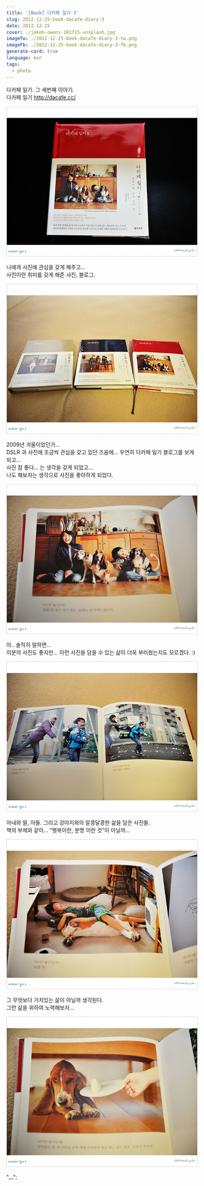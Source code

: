 ```yaml
---
title: '[Book] 다카페 일기 3'
slug: 2012-12-25-book-dacafe-diary-3
date: 2012-12-25
cover: ./jakob-owens-181715-unsplash.jpg
imageTw: ./2012-12-25-book-dacafe-diary-3-tw.png
imageFb: ./2012-12-25-book-dacafe-diary-3-fb.png
generate-card: true
language: kor
tags:
  - photo
---
```


다카페 일기. 그 세번째 이야기.<br />
다카페 일기 http://dacafe.cc/

![img](https://raw.githubusercontent.com/tkhwang/tkhwang-etc/master/img/2012/dacafe/DSC_7586.jpg)

나에게 사진에 관심을 갖게 해주고…<br />
사진이란 취미를 갖게 해준 사진, 블로그.

![img](https://raw.githubusercontent.com/tkhwang/tkhwang-etc/master/img/2012/dacafe/DSC_7604.jpg)

2009년 겨울이었던가… <br />
DSLR 과 사진에 조금씩 관심을 갖고 있던 즈음에… 우연히 다카페 일기 블로그를 보게 되고…<br />
사진 참 좋다… 는 생각을 갖게 되었고…<br />
나도 해보자는 생각으로 사진을 좋아하게 되었다.<br />

![img](https://raw.githubusercontent.com/tkhwang/tkhwang-etc/master/img/2012/dacafe/DSC_7597.jpg)

아.. 솔직히 말하면…<br />
이분의 사진도 좋지만… 이런 사진을 담을 수 있는 삶이 더욱 부러웠는지도 모르겠다. :)

![img](https://raw.githubusercontent.com/tkhwang/tkhwang-etc/master/img/2012/dacafe/DSC_7591.jpg)

아내와 딸, 아들. 그리고 강아지와의 알콩달콩한 삶을 담은 사진들.<br />
책의 부제와 같이… “행복이란, 분명 이런 것”이 아닐까…

![img](https://raw.githubusercontent.com/tkhwang/tkhwang-etc/master/img/2012/dacafe/DSC_7599.jpg)

그 무엇보다 가치있는 삶이 아닐까 생각된다.<br />
그런 삶을 위하여 노력해보자…

![img](https://raw.githubusercontent.com/tkhwang/tkhwang-etc/master/img/2012/dacafe/DSC_7601.jpg)

^\_\_^;
